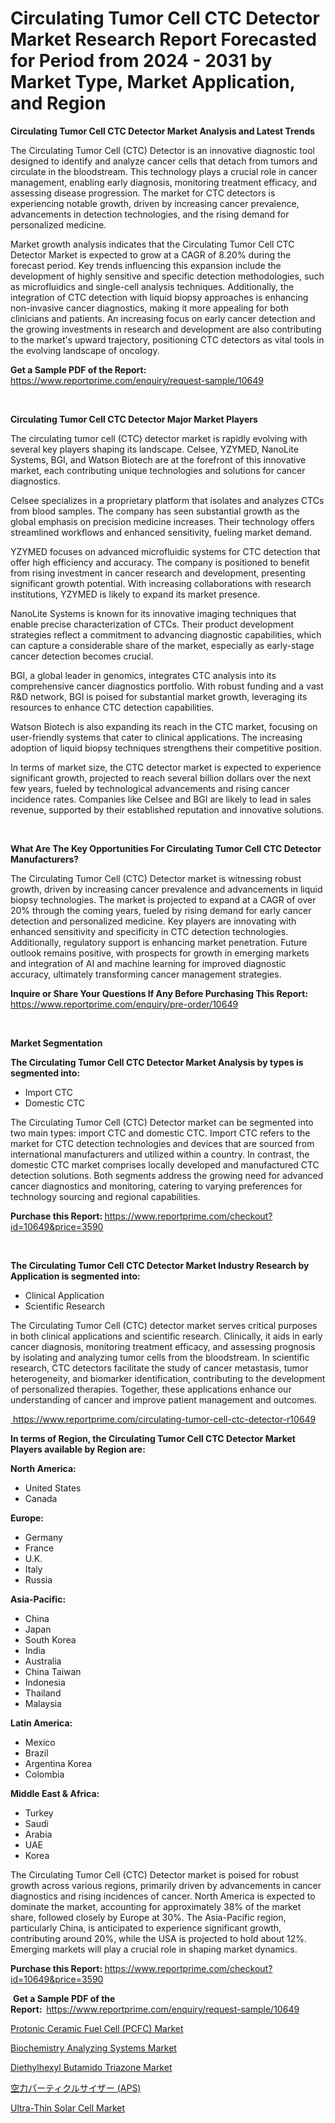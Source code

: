 <p><h1>Circulating Tumor Cell CTC Detector Market Research Report Forecasted for Period from 2024 -  2031 by Market Type, Market Application, and Region</h1></p><p><strong>Circulating Tumor Cell CTC Detector Market Analysis and Latest Trends</strong></p>
<p><p>The Circulating Tumor Cell (CTC) Detector is an innovative diagnostic tool designed to identify and analyze cancer cells that detach from tumors and circulate in the bloodstream. This technology plays a crucial role in cancer management, enabling early diagnosis, monitoring treatment efficacy, and assessing disease progression. The market for CTC detectors is experiencing notable growth, driven by increasing cancer prevalence, advancements in detection technologies, and the rising demand for personalized medicine.</p><p>Market growth analysis indicates that the Circulating Tumor Cell CTC Detector Market is expected to grow at a CAGR of 8.20% during the forecast period. Key trends influencing this expansion include the development of highly sensitive and specific detection methodologies, such as microfluidics and single-cell analysis techniques. Additionally, the integration of CTC detection with liquid biopsy approaches is enhancing non-invasive cancer diagnostics, making it more appealing for both clinicians and patients. An increasing focus on early cancer detection and the growing investments in research and development are also contributing to the market's upward trajectory, positioning CTC detectors as vital tools in the evolving landscape of oncology.</p></p>
<p><strong>Get a Sample PDF of the Report:&nbsp;</strong> <a href="https://www.reportprime.com/enquiry/request-sample/10649">https://www.reportprime.com/enquiry/request-sample/10649</a></p>
<p>&nbsp;</p>
<p><strong>Circulating Tumor Cell CTC Detector Major Market Players</strong></p>
<p><p>The circulating tumor cell (CTC) detector market is rapidly evolving with several key players shaping its landscape. Celsee, YZYMED, NanoLite Systems, BGI, and Watson Biotech are at the forefront of this innovative market, each contributing unique technologies and solutions for cancer diagnostics.</p><p>Celsee specializes in a proprietary platform that isolates and analyzes CTCs from blood samples. The company has seen substantial growth as the global emphasis on precision medicine increases. Their technology offers streamlined workflows and enhanced sensitivity, fueling market demand.</p><p>YZYMED focuses on advanced microfluidic systems for CTC detection that offer high efficiency and accuracy. The company is positioned to benefit from rising investment in cancer research and development, presenting significant growth potential. With increasing collaborations with research institutions, YZYMED is likely to expand its market presence.</p><p>NanoLite Systems is known for its innovative imaging techniques that enable precise characterization of CTCs. Their product development strategies reflect a commitment to advancing diagnostic capabilities, which can capture a considerable share of the market, especially as early-stage cancer detection becomes crucial.</p><p>BGI, a global leader in genomics, integrates CTC analysis into its comprehensive cancer diagnostics portfolio. With robust funding and a vast R&D network, BGI is poised for substantial market growth, leveraging its resources to enhance CTC detection capabilities.</p><p>Watson Biotech is also expanding its reach in the CTC market, focusing on user-friendly systems that cater to clinical applications. The increasing adoption of liquid biopsy techniques strengthens their competitive position.</p><p>In terms of market size, the CTC detector market is expected to experience significant growth, projected to reach several billion dollars over the next few years, fueled by technological advancements and rising cancer incidence rates. Companies like Celsee and BGI are likely to lead in sales revenue, supported by their established reputation and innovative solutions.</p></p>
<p>&nbsp;</p>
<p><strong>What Are The Key Opportunities For Circulating Tumor Cell CTC Detector Manufacturers?</strong></p>
<p><p>The Circulating Tumor Cell (CTC) Detector market is witnessing robust growth, driven by increasing cancer prevalence and advancements in liquid biopsy technologies. The market is projected to expand at a CAGR of over 20% through the coming years, fueled by rising demand for early cancer detection and personalized medicine. Key players are innovating with enhanced sensitivity and specificity in CTC detection technologies. Additionally, regulatory support is enhancing market penetration. Future outlook remains positive, with prospects for growth in emerging markets and integration of AI and machine learning for improved diagnostic accuracy, ultimately transforming cancer management strategies.</p></p>
<p><strong>Inquire or Share Your Questions If Any Before Purchasing This Report:</strong> <a href="https://www.reportprime.com/enquiry/pre-order/10649">https://www.reportprime.com/enquiry/pre-order/10649</a></p>
<p>&nbsp;</p>
<p><strong>Market Segmentation</strong></p>
<p><strong>The Circulating Tumor Cell CTC Detector Market Analysis by types is segmented into:</strong></p>
<p><ul><li>Import CTC</li><li>Domestic CTC</li></ul></p>
<p><p>The Circulating Tumor Cell (CTC) Detector market can be segmented into two main types: import CTC and domestic CTC. Import CTC refers to the market for CTC detection technologies and devices that are sourced from international manufacturers and utilized within a country. In contrast, the domestic CTC market comprises locally developed and manufactured CTC detection solutions. Both segments address the growing need for advanced cancer diagnostics and monitoring, catering to varying preferences for technology sourcing and regional capabilities.</p></p>
<p><strong>Purchase this Report:&nbsp;</strong><a href="https://www.reportprime.com/checkout?id=10649&price=3590">https://www.reportprime.com/checkout?id=10649&price=3590</a></p>
<p>&nbsp;</p>
<p><strong>The Circulating Tumor Cell CTC Detector Market Industry Research by Application is segmented into:</strong></p>
<p><ul><li>Clinical Application</li><li>Scientific Research</li></ul></p>
<p><p>The Circulating Tumor Cell (CTC) detector market serves critical purposes in both clinical applications and scientific research. Clinically, it aids in early cancer diagnosis, monitoring treatment efficacy, and assessing prognosis by isolating and analyzing tumor cells from the bloodstream. In scientific research, CTC detectors facilitate the study of cancer metastasis, tumor heterogeneity, and biomarker identification, contributing to the development of personalized therapies. Together, these applications enhance our understanding of cancer and improve patient management and outcomes.</p></p>
<p><a href="https://www.reportprime.com/circulating-tumor-cell-ctc-detector-r10649">&nbsp;https://www.reportprime.com/circulating-tumor-cell-ctc-detector-r10649</a></p>
<p><strong>In terms of Region, the Circulating Tumor Cell CTC Detector Market Players available by Region are:</strong></p>
<p>
    <p> <strong> North America: </strong>
        <ul>
            <li>United States</li>
            <li>Canada</li>
        </ul>
        </p> 
    <p> <strong> Europe: </strong>
        <ul>
            <li>Germany</li>
            <li>France</li>
            <li>U.K.</li>
            <li>Italy</li>
            <li>Russia</li>
        </ul>
        </p> 
    <p> <strong> Asia-Pacific: </strong>
        <ul>
            <li>China</li>
            <li>Japan</li>
            <li>South Korea</li>
            <li>India</li>
            <li>Australia</li>
            <li>China Taiwan</li>
            <li>Indonesia</li>
            <li>Thailand</li>
            <li>Malaysia</li>
        </ul>
        </p> 
    <p> <strong> Latin America: </strong>
        <ul>
            <li>Mexico</li>
            <li>Brazil</li>
            <li>Argentina Korea</li>
            <li>Colombia</li>
        </ul>
        </p> 
    <p> <strong> Middle East & Africa: </strong>
        <ul>
            <li>Turkey</li>
            <li>Saudi</li>
            <li>Arabia</li>
            <li>UAE</li>
            <li>Korea</li>
        </ul>
    </p>
    </p>
<p><p>The Circulating Tumor Cell (CTC) Detector market is poised for robust growth across various regions, primarily driven by advancements in cancer diagnostics and rising incidences of cancer. North America is expected to dominate the market, accounting for approximately 38% of the market share, followed closely by Europe at 30%. The Asia-Pacific region, particularly China, is anticipated to experience significant growth, contributing around 20%, while the USA is projected to hold about 12%. Emerging markets will play a crucial role in shaping market dynamics.</p></p>
<p><strong>Purchase this Report: </strong><a href="https://www.reportprime.com/checkout?id=10649&price=3590">https://www.reportprime.com/checkout?id=10649&price=3590</a></p>
<p>&nbsp;<strong>Get a Sample PDF of the Report:&nbsp;&nbsp;</strong><a href="https://www.reportprime.com/enquiry/request-sample/10649">https://www.reportprime.com/enquiry/request-sample/10649</a></p>
<p><strong></strong></p>
<p><p><a href="https://medium.com/@glenmyftiu133/the-market-for-protonic-ceramic-fuel-cell-pcfc-market-is-examined-in-this-report-along-with-967239cda34d">Protonic Ceramic Fuel Cell (PCFC) Market</a></p><p><a href="https://github.com/FahadAhmed712/Market-Research-Report-List-1/blob/main/biochemistry-analyzing-systems-market.md">Biochemistry Analyzing Systems Market</a></p><p><a href="https://www.linkedin.com/pulse/global-diethylhexyl-butamido-triazone-market-focus-application-y4zge?trackingId=et9lVOrYQ9%2BVf3MSZv1%2Fwg%3D%3D">Diethylhexyl Butamido Triazone Market</a></p><p><a href="https://marciimhc.medium.com/%E5%B8%82%E5%A0%B4%E5%8B%95%E5%90%91%E3%81%AE%E6%98%8E%E3%82%89%E3%81%8B%E3%81%AB-%E3%82%B0%E3%83%AD%E3%83%BC%E3%83%90%E3%83%AB%E7%A9%BA%E6%B0%97%E5%8A%9B%E5%AD%A6%E7%9A%84%E7%B2%92%E5%AD%90%E3%82%B5%E3%82%A4%E3%82%BA%E8%A8%88-aps-%E5%B8%82%E5%A0%B4%E3%81%AE%E6%88%90%E9%95%B7%E3%81%A8%E5%9C%B0%E5%9F%9F%E3%81%AE%E6%B4%9E%E5%AF%9F-2024%E5%B9%B4-2031%E5%B9%B4-50d284d54c2a?postPublishedType=initial">空力パーティクルサイザー (APS)</a></p><p><a href="https://issuu.com/reportprime-2/docs/ultra-thin-solar-cell-market-size-2_e4952521a430ef">Ultra-Thin Solar Cell Market</a></p></p>